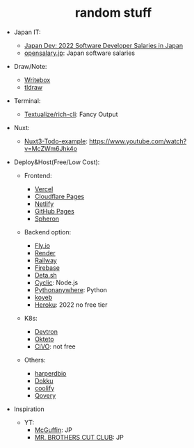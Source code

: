 <h1 align="center">random stuff</h1>

- Japan IT:
  - [Japan Dev: 2022 Software Developer Salaries in Japan](https://japan-dev.com/blog/software-developer-salaries-in-japan-the-ultimate-guide)
  - [opensalary.jp](https://opensalary.jp/en/): Japan software salaries


- Draw/Note:
  - [Writebox](https://write-box.appspot.com/)
  - [tldraw](https://www.tldraw.com/)
  
  
- Terminal:
  - [Textualize/rich-cli](https://github.com/Textualize/rich-cli): Fancy Output
  
- Nuxt:
  - [Nuxt3-Todo-example](https://github.com/Eckhardt-D/nuxt3-todo): https://www.youtube.com/watch?v=McZWm6Jhk4o
  
  
- Deploy&Host(Free/Low Cost):
  - Frontend:
      - [Vercel](https://vercel.com/pricing)
      - [Cloudflare Pages](https://pages.cloudflare.com/)
      - [Netlify](https://www.netlify.com/)
      - [GitHub Pages](https://pages.github.com/)
      - [Spheron](https://spheron.network/)

  - Backend option:
      - [Fly.io](https://twitter.com/flydotio)
      - [Render](https://twitter.com/render)
      - [Railway](https://railway.app/)
      - [Firebase](https://firebase.google.com/)
      - [Deta.sh](https://www.deta.sh/)
      - [Cyclic](https://app.cyclic.sh/#/): Node.js
      - [Pythonanywhere](https://www.pythonanywhere.com/): Python
      - [koyeb](https://twitter.com/gokoyeb)
      - [Heroku](https://www.heroku.com/): 2022 no free tier

  - K8s:
      - [Devtron](https://docs.devtron.ai/)
      - [Okteto](https://www.okteto.com/)
      - [CIVO](https://www.civo.com/pricing): not free

  - Others:
      - [harperdbio](https://twitter.com/harperdbio)
      - [Dokku](https://github.com/dokku/dokku)
      - [coolify](https://github.com/coollabsio/coolify)
      - [Qovery](https://twitter.com/Qovery_)
      
- Inspiration
  - YT:
    - [McGuffin](https://www.youtube.com/c/McGuffin2017): JP
    - [MR. BROTHERS CUT CLUB](https://www.youtube.com/channel/UCGSHIR8a0qYGgIoWSGxtwrA): JP
